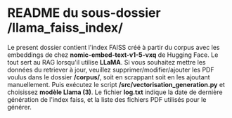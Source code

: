 # README du sous-dossier /llama_faiss_index/

Le present dossier contient l'index FAISS créé à partir du corpus avec les embeddings de chez **nomic-embed-text-v1-5-vxq** de Hugging Face. Le tout sert au RAG lorsqu'il utilise **LLaMA**.
Si vous souhaitez mettre les données du retriever à jour, veuillez supprimer/modifier/ajouter les PDF voulus dans le dossier **/corpus/**, soit en scrappant soit en les ajoutant manuellement.
Puis exécutez le script **/src/vectorisation_generation.py** et choisissez **modèle Llama (3)**. Le fichier **log.txt** indique la date de dernière génération de l'index faiss, et la liste des fichiers PDF utilisés pour le générer.